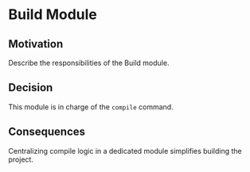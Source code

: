 # Build Module

## Motivation

Describe the responsibilities of the Build module.

## Decision

This module is in charge of the `compile` command.

## Consequences

Centralizing compile logic in a dedicated module simplifies building the project.
